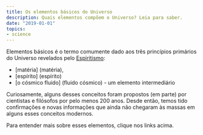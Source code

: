```yaml
---
title: Os elementos básicos do Universo
description: Quais elementos compõem o Universo? Leia para saber.
date: "2019-01-01"
topics:
- science
---
```


Elementos básicos é o termo comumente dado aos três 
princípios primários do Universo revelados pelo [Espiritismo](/espiritismo):
* [matéria] (matéria),
* [espírito] (espírito) 
* [o cósmico fluido] (fluido cósmico) - um elemento intermediário

Curiosamente, alguns desses conceitos foram propostos (em parte) por cientistas
e filósofos por pelo menos 200 anos. Desde então, temos tido confirmações e
novas informações que ainda não chegaram às massas em alguns esses conceitos
modernos.

Para entender mais sobre esses elementos, clique nos links acima.

